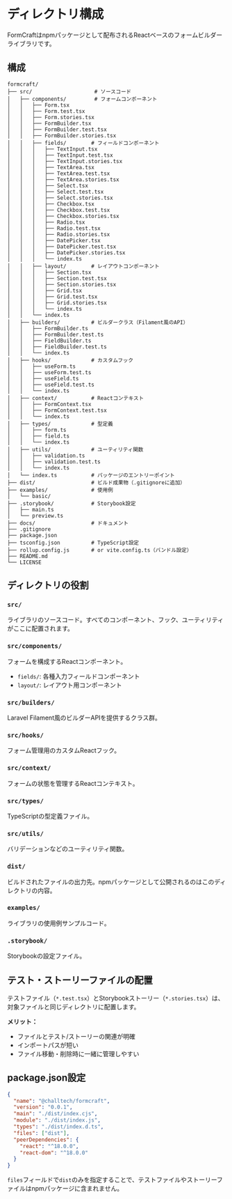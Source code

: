 # ディレクトリ構成

FormCraftはnpmパッケージとして配布されるReactベースのフォームビルダーライブラリです。

## 構成

```
formcraft/
├── src/                    # ソースコード
│   ├── components/         # フォームコンポーネント
│   │   ├── Form.tsx
│   │   ├── Form.test.tsx
│   │   ├── Form.stories.tsx
│   │   ├── FormBuilder.tsx
│   │   ├── FormBuilder.test.tsx
│   │   ├── FormBuilder.stories.tsx
│   │   ├── fields/        # フィールドコンポーネント
│   │   │   ├── TextInput.tsx
│   │   │   ├── TextInput.test.tsx
│   │   │   ├── TextInput.stories.tsx
│   │   │   ├── TextArea.tsx
│   │   │   ├── TextArea.test.tsx
│   │   │   ├── TextArea.stories.tsx
│   │   │   ├── Select.tsx
│   │   │   ├── Select.test.tsx
│   │   │   ├── Select.stories.tsx
│   │   │   ├── Checkbox.tsx
│   │   │   ├── Checkbox.test.tsx
│   │   │   ├── Checkbox.stories.tsx
│   │   │   ├── Radio.tsx
│   │   │   ├── Radio.test.tsx
│   │   │   ├── Radio.stories.tsx
│   │   │   ├── DatePicker.tsx
│   │   │   ├── DatePicker.test.tsx
│   │   │   ├── DatePicker.stories.tsx
│   │   │   └── index.ts
│   │   ├── layout/        # レイアウトコンポーネント
│   │   │   ├── Section.tsx
│   │   │   ├── Section.test.tsx
│   │   │   ├── Section.stories.tsx
│   │   │   ├── Grid.tsx
│   │   │   ├── Grid.test.tsx
│   │   │   ├── Grid.stories.tsx
│   │   │   └── index.ts
│   │   └── index.ts
│   ├── builders/          # ビルダークラス（Filament風のAPI）
│   │   ├── FormBuilder.ts
│   │   ├── FormBuilder.test.ts
│   │   ├── FieldBuilder.ts
│   │   ├── FieldBuilder.test.ts
│   │   └── index.ts
│   ├── hooks/             # カスタムフック
│   │   ├── useForm.ts
│   │   ├── useForm.test.ts
│   │   ├── useField.ts
│   │   ├── useField.test.ts
│   │   └── index.ts
│   ├── context/           # Reactコンテキスト
│   │   ├── FormContext.tsx
│   │   ├── FormContext.test.tsx
│   │   └── index.ts
│   ├── types/             # 型定義
│   │   ├── form.ts
│   │   ├── field.ts
│   │   └── index.ts
│   ├── utils/             # ユーティリティ関数
│   │   ├── validation.ts
│   │   ├── validation.test.ts
│   │   └── index.ts
│   └── index.ts           # パッケージのエントリーポイント
├── dist/                  # ビルド成果物（.gitignoreに追加）
├── examples/              # 使用例
│   └── basic/
├── .storybook/            # Storybook設定
│   ├── main.ts
│   └── preview.ts
├── docs/                  # ドキュメント
├── .gitignore
├── package.json
├── tsconfig.json          # TypeScript設定
├── rollup.config.js       # or vite.config.ts（バンドル設定）
├── README.md
└── LICENSE
```

## ディレクトリの役割

### `src/`
ライブラリのソースコード。すべてのコンポーネント、フック、ユーティリティがここに配置されます。

### `src/components/`
フォームを構成するReactコンポーネント。
- `fields/`: 各種入力フィールドコンポーネント
- `layout/`: レイアウト用コンポーネント

### `src/builders/`
Laravel Filament風のビルダーAPIを提供するクラス群。

### `src/hooks/`
フォーム管理用のカスタムReactフック。

### `src/context/`
フォームの状態を管理するReactコンテキスト。

### `src/types/`
TypeScriptの型定義ファイル。

### `src/utils/`
バリデーションなどのユーティリティ関数。

### `dist/`
ビルドされたファイルの出力先。npmパッケージとして公開されるのはこのディレクトリの内容。

### `examples/`
ライブラリの使用例サンプルコード。

### `.storybook/`
Storybookの設定ファイル。

## テスト・ストーリーファイルの配置

テストファイル（`*.test.tsx`）とStorybookストーリー（`*.stories.tsx`）は、対象ファイルと同じディレクトリに配置します。

**メリット：**
- ファイルとテスト/ストーリーの関連が明確
- インポートパスが短い
- ファイル移動・削除時に一緒に管理しやすい

## package.json設定

```json
{
  "name": "@challtech/formcraft",
  "version": "0.0.1",
  "main": "./dist/index.cjs",
  "module": "./dist/index.js",
  "types": "./dist/index.d.ts",
  "files": ["dist"],
  "peerDependencies": {
    "react": "^18.0.0",
    "react-dom": "^18.0.0"
  }
}
```

`files`フィールドで`dist`のみを指定することで、テストファイルやストーリーファイルはnpmパッケージに含まれません。
